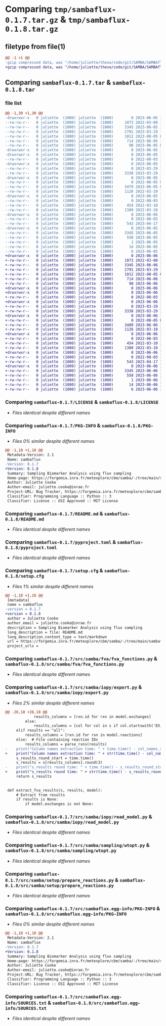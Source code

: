 # Comparing `tmp/sambaflux-0.1.7.tar.gz` & `tmp/sambaflux-0.1.8.tar.gz`

## filetype from file(1)

```diff
@@ -1 +1 @@
-gzip compressed data, was "/home/juliette/these/code/git/SAMBA/SAMBAflux/sambaflux/dist/.tmp-w_embmuu/sambaflux-0.1.7.tar", last modified: Mon Jun  5 13:59:55 2023, max compression
+gzip compressed data, was "/home/juliette/these/code/git/SAMBA/SAMBAflux/sambaflux/dist/.tmp-g0ngejzy/sambaflux-0.1.8.tar", last modified: Tue Jun  6 13:02:23 2023, max compression
```

## Comparing `sambaflux-0.1.7.tar` & `sambaflux-0.1.8.tar`

### file list

```diff
@@ -1,30 +1,30 @@
-drwxrwxr-x   0 juliette  (1000) juliette  (1000)        0 2023-06-05 13:59:55.000000 sambaflux-0.1.7/
--rw-rw-r--   0 juliette  (1000) juliette  (1000)     1073 2022-03-08 14:30:09.000000 sambaflux-0.1.7/LICENSE
--rw-rw-r--   0 juliette  (1000) juliette  (1000)     3345 2023-06-05 13:59:55.000000 sambaflux-0.1.7/PKG-INFO
--rw-rw-r--   0 juliette  (1000) juliette  (1000)     2791 2023-03-29 12:17:34.000000 sambaflux-0.1.7/README.md
--rw-rw-r--   0 juliette  (1000) juliette  (1000)     1012 2022-08-05 09:07:28.000000 sambaflux-0.1.7/pyproject.toml
--rw-rw-r--   0 juliette  (1000) juliette  (1000)      714 2023-06-05 13:59:55.000000 sambaflux-0.1.7/setup.cfg
--rw-rw-r--   0 juliette  (1000) juliette  (1000)       98 2023-06-05 09:52:53.000000 sambaflux-0.1.7/setup.py
-drwxrwxr-x   0 juliette  (1000) juliette  (1000)        0 2023-06-05 13:59:55.000000 sambaflux-0.1.7/src/
-drwxrwxr-x   0 juliette  (1000) juliette  (1000)        0 2023-06-05 13:59:55.000000 sambaflux-0.1.7/src/samba/
--rw-rw-r--   0 juliette  (1000) juliette  (1000)        0 2022-08-03 14:51:03.000000 sambaflux-0.1.7/src/samba/__init__.py
-drwxrwxr-x   0 juliette  (1000) juliette  (1000)        0 2023-06-05 13:59:55.000000 sambaflux-0.1.7/src/samba/fva/
--rw-rw-r--   0 juliette  (1000) juliette  (1000)        0 2023-03-29 12:20:32.000000 sambaflux-0.1.7/src/samba/fva/__init__.py
--rw-rw-r--   0 juliette  (1000) juliette  (1000)     3338 2023-03-29 12:20:32.000000 sambaflux-0.1.7/src/samba/fva/fva_functions.py
-drwxrwxr-x   0 juliette  (1000) juliette  (1000)        0 2023-06-05 13:59:55.000000 sambaflux-0.1.7/src/samba/iopy/
--rw-rw-r--   0 juliette  (1000) juliette  (1000)        0 2022-08-05 09:20:03.000000 sambaflux-0.1.7/src/samba/iopy/__init__.py
--rw-rw-r--   0 juliette  (1000) juliette  (1000)     3479 2023-06-05 09:39:15.000000 sambaflux-0.1.7/src/samba/iopy/export.py
--rw-rw-r--   0 juliette  (1000) juliette  (1000)     1126 2022-03-10 10:38:39.000000 sambaflux-0.1.7/src/samba/iopy/read_model.py
-drwxrwxr-x   0 juliette  (1000) juliette  (1000)        0 2023-06-05 13:59:55.000000 sambaflux-0.1.7/src/samba/sampling/
--rw-rw-r--   0 juliette  (1000) juliette  (1000)        0 2022-08-03 14:51:03.000000 sambaflux-0.1.7/src/samba/sampling/__init__.py
--rw-rw-r--   0 juliette  (1000) juliette  (1000)      454 2022-03-10 11:28:59.000000 sambaflux-0.1.7/src/samba/sampling/sample_functions.py
--rw-rw-r--   0 juliette  (1000) juliette  (1000)     1389 2022-03-10 11:03:12.000000 sambaflux-0.1.7/src/samba/sampling/wtopt.py
-drwxrwxr-x   0 juliette  (1000) juliette  (1000)        0 2023-06-05 13:59:55.000000 sambaflux-0.1.7/src/samba/setup/
--rw-rw-r--   0 juliette  (1000) juliette  (1000)        0 2022-08-03 14:51:03.000000 sambaflux-0.1.7/src/samba/setup/__init__.py
--rw-rw-r--   0 juliette  (1000) juliette  (1000)      543 2023-04-17 12:34:55.000000 sambaflux-0.1.7/src/samba/setup/prepare_reactions.py
-drwxrwxr-x   0 juliette  (1000) juliette  (1000)        0 2023-06-05 13:59:55.000000 sambaflux-0.1.7/src/sambaflux.egg-info/
--rw-rw-r--   0 juliette  (1000) juliette  (1000)     3345 2023-06-05 13:59:55.000000 sambaflux-0.1.7/src/sambaflux.egg-info/PKG-INFO
--rw-rw-r--   0 juliette  (1000) juliette  (1000)      558 2023-06-05 13:59:55.000000 sambaflux-0.1.7/src/sambaflux.egg-info/SOURCES.txt
--rw-rw-r--   0 juliette  (1000) juliette  (1000)        1 2023-06-05 13:59:55.000000 sambaflux-0.1.7/src/sambaflux.egg-info/dependency_links.txt
--rw-rw-r--   0 juliette  (1000) juliette  (1000)       14 2023-06-05 13:59:55.000000 sambaflux-0.1.7/src/sambaflux.egg-info/requires.txt
--rw-rw-r--   0 juliette  (1000) juliette  (1000)        6 2023-06-05 13:59:55.000000 sambaflux-0.1.7/src/sambaflux.egg-info/top_level.txt
+drwxrwxr-x   0 juliette  (1000) juliette  (1000)        0 2023-06-06 13:02:23.000000 sambaflux-0.1.8/
+-rw-rw-r--   0 juliette  (1000) juliette  (1000)     1073 2022-03-08 14:30:09.000000 sambaflux-0.1.8/LICENSE
+-rw-rw-r--   0 juliette  (1000) juliette  (1000)     3345 2023-06-06 13:02:23.000000 sambaflux-0.1.8/PKG-INFO
+-rw-rw-r--   0 juliette  (1000) juliette  (1000)     2791 2023-03-29 12:17:34.000000 sambaflux-0.1.8/README.md
+-rw-rw-r--   0 juliette  (1000) juliette  (1000)     1012 2022-08-05 09:07:28.000000 sambaflux-0.1.8/pyproject.toml
+-rw-rw-r--   0 juliette  (1000) juliette  (1000)      714 2023-06-06 13:02:23.000000 sambaflux-0.1.8/setup.cfg
+-rw-rw-r--   0 juliette  (1000) juliette  (1000)       98 2023-06-06 13:01:13.000000 sambaflux-0.1.8/setup.py
+drwxrwxr-x   0 juliette  (1000) juliette  (1000)        0 2023-06-06 13:02:23.000000 sambaflux-0.1.8/src/
+drwxrwxr-x   0 juliette  (1000) juliette  (1000)        0 2023-06-06 13:02:23.000000 sambaflux-0.1.8/src/samba/
+-rw-rw-r--   0 juliette  (1000) juliette  (1000)        0 2022-08-03 14:51:03.000000 sambaflux-0.1.8/src/samba/__init__.py
+drwxrwxr-x   0 juliette  (1000) juliette  (1000)        0 2023-06-06 13:02:23.000000 sambaflux-0.1.8/src/samba/fva/
+-rw-rw-r--   0 juliette  (1000) juliette  (1000)        0 2023-03-29 12:20:32.000000 sambaflux-0.1.8/src/samba/fva/__init__.py
+-rw-rw-r--   0 juliette  (1000) juliette  (1000)     3338 2023-03-29 12:20:32.000000 sambaflux-0.1.8/src/samba/fva/fva_functions.py
+drwxrwxr-x   0 juliette  (1000) juliette  (1000)        0 2023-06-06 13:02:23.000000 sambaflux-0.1.8/src/samba/iopy/
+-rw-rw-r--   0 juliette  (1000) juliette  (1000)        0 2022-08-05 09:20:03.000000 sambaflux-0.1.8/src/samba/iopy/__init__.py
+-rw-rw-r--   0 juliette  (1000) juliette  (1000)     3489 2023-06-06 12:57:48.000000 sambaflux-0.1.8/src/samba/iopy/export.py
+-rw-rw-r--   0 juliette  (1000) juliette  (1000)     1126 2022-03-10 10:38:39.000000 sambaflux-0.1.8/src/samba/iopy/read_model.py
+drwxrwxr-x   0 juliette  (1000) juliette  (1000)        0 2023-06-06 13:02:23.000000 sambaflux-0.1.8/src/samba/sampling/
+-rw-rw-r--   0 juliette  (1000) juliette  (1000)        0 2022-08-03 14:51:03.000000 sambaflux-0.1.8/src/samba/sampling/__init__.py
+-rw-rw-r--   0 juliette  (1000) juliette  (1000)      454 2022-03-10 11:28:59.000000 sambaflux-0.1.8/src/samba/sampling/sample_functions.py
+-rw-rw-r--   0 juliette  (1000) juliette  (1000)     1389 2022-03-10 11:03:12.000000 sambaflux-0.1.8/src/samba/sampling/wtopt.py
+drwxrwxr-x   0 juliette  (1000) juliette  (1000)        0 2023-06-06 13:02:23.000000 sambaflux-0.1.8/src/samba/setup/
+-rw-rw-r--   0 juliette  (1000) juliette  (1000)        0 2022-08-03 14:51:03.000000 sambaflux-0.1.8/src/samba/setup/__init__.py
+-rw-rw-r--   0 juliette  (1000) juliette  (1000)      543 2023-04-17 12:34:55.000000 sambaflux-0.1.8/src/samba/setup/prepare_reactions.py
+drwxrwxr-x   0 juliette  (1000) juliette  (1000)        0 2023-06-06 13:02:23.000000 sambaflux-0.1.8/src/sambaflux.egg-info/
+-rw-rw-r--   0 juliette  (1000) juliette  (1000)     3345 2023-06-06 13:02:23.000000 sambaflux-0.1.8/src/sambaflux.egg-info/PKG-INFO
+-rw-rw-r--   0 juliette  (1000) juliette  (1000)      558 2023-06-06 13:02:23.000000 sambaflux-0.1.8/src/sambaflux.egg-info/SOURCES.txt
+-rw-rw-r--   0 juliette  (1000) juliette  (1000)        1 2023-06-06 13:02:23.000000 sambaflux-0.1.8/src/sambaflux.egg-info/dependency_links.txt
+-rw-rw-r--   0 juliette  (1000) juliette  (1000)       14 2023-06-06 13:02:23.000000 sambaflux-0.1.8/src/sambaflux.egg-info/requires.txt
+-rw-rw-r--   0 juliette  (1000) juliette  (1000)        6 2023-06-06 13:02:23.000000 sambaflux-0.1.8/src/sambaflux.egg-info/top_level.txt
```

### Comparing `sambaflux-0.1.7/LICENSE` & `sambaflux-0.1.8/LICENSE`

 * *Files identical despite different names*

### Comparing `sambaflux-0.1.7/PKG-INFO` & `sambaflux-0.1.8/PKG-INFO`

 * *Files 0% similar despite different names*

```diff
@@ -1,10 +1,10 @@
 Metadata-Version: 2.1
 Name: sambaflux
-Version: 0.1.7
+Version: 0.1.8
 Summary: Sampling Biomarker Analysis using flux sampling
 Home-page: https://forgemia.inra.fr/metexplore/cbm/samba/-/tree/main/sambaflux
 Author: Juliette Cooke
 Author-email: juliette.cooke@inrae.fr
 Project-URL: Bug Tracker, https://forgemia.inra.fr/metexplore/cbm/samba/-/issues
 Classifier: Programming Language :: Python :: 3
 Classifier: License :: OSI Approved :: MIT License
```

### Comparing `sambaflux-0.1.7/README.md` & `sambaflux-0.1.8/README.md`

 * *Files identical despite different names*

### Comparing `sambaflux-0.1.7/pyproject.toml` & `sambaflux-0.1.8/pyproject.toml`

 * *Files identical despite different names*

### Comparing `sambaflux-0.1.7/setup.cfg` & `sambaflux-0.1.8/setup.cfg`

 * *Files 1% similar despite different names*

```diff
@@ -1,10 +1,10 @@
 [metadata]
 name = sambaflux
-version = 0.1.7
+version = 0.1.8
 author = Juliette Cooke
 author_email = juliette.cooke@inrae.fr
 description = Sampling Biomarker Analysis using flux sampling
 long_description = file: README.md
 long_description_content_type = text/markdown
 url = https://forgemia.inra.fr/metexplore/cbm/samba/-/tree/main/sambaflux
 project_urls =
```

### Comparing `sambaflux-0.1.7/src/samba/fva/fva_functions.py` & `sambaflux-0.1.8/src/samba/fva/fva_functions.py`

 * *Files identical despite different names*

### Comparing `sambaflux-0.1.7/src/samba/iopy/export.py` & `sambaflux-0.1.8/src/samba/iopy/export.py`

 * *Files 2% similar despite different names*

```diff
@@ -26,18 +26,18 @@
             results_columns = [rxn.id for rxn in model.exchanges]
         else:
             results_columns = [col for col in s if col.startswith('EX_')]
     elif results == "all":
         results_columns = [rxn.id for rxn in model.reactions]
     else:  # File containing reaction IDs
         results_columns = parse_rxns(results)
-    print("Column names extraction time: " + time.time() - col_names_start)
+    print("Column names extraction time: " + str(time.time() - col_names_start))
     s_results_round_start = time.time()
     s_results = s[results_columns].round(3)
-    print("s_results round time: " + time.time() - s_results_round_start)
+    print("s_results round time: " + str(time.time() - s_results_round_start))
     return s_results
 
 
 def extract_fva_results(s, results, model):
     # Extract from results
     if results is None:
         if model.exchanges is not None:
```

### Comparing `sambaflux-0.1.7/src/samba/iopy/read_model.py` & `sambaflux-0.1.8/src/samba/iopy/read_model.py`

 * *Files identical despite different names*

### Comparing `sambaflux-0.1.7/src/samba/sampling/wtopt.py` & `sambaflux-0.1.8/src/samba/sampling/wtopt.py`

 * *Files identical despite different names*

### Comparing `sambaflux-0.1.7/src/samba/setup/prepare_reactions.py` & `sambaflux-0.1.8/src/samba/setup/prepare_reactions.py`

 * *Files identical despite different names*

### Comparing `sambaflux-0.1.7/src/sambaflux.egg-info/PKG-INFO` & `sambaflux-0.1.8/src/sambaflux.egg-info/PKG-INFO`

 * *Files 0% similar despite different names*

```diff
@@ -1,10 +1,10 @@
 Metadata-Version: 2.1
 Name: sambaflux
-Version: 0.1.7
+Version: 0.1.8
 Summary: Sampling Biomarker Analysis using flux sampling
 Home-page: https://forgemia.inra.fr/metexplore/cbm/samba/-/tree/main/sambaflux
 Author: Juliette Cooke
 Author-email: juliette.cooke@inrae.fr
 Project-URL: Bug Tracker, https://forgemia.inra.fr/metexplore/cbm/samba/-/issues
 Classifier: Programming Language :: Python :: 3
 Classifier: License :: OSI Approved :: MIT License
```

### Comparing `sambaflux-0.1.7/src/sambaflux.egg-info/SOURCES.txt` & `sambaflux-0.1.8/src/sambaflux.egg-info/SOURCES.txt`

 * *Files identical despite different names*

